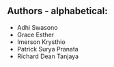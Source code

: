 ## Authors - alphabetical:
- Adhi Swasono 
- Grace Esther 
- Imerson Krysthio 
- Patrick Surya Pranata 
- Richard Dean Tanjaya
